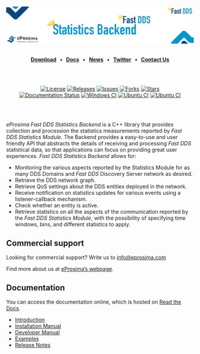 [![Fast DDS Statistics Backend](resources/images/github_banner_fastdds_statistics_backend.png)](https://www.eprosima.com/middleware/tools/Fast-DDS-statistics-backend)

<br>

<div class="menu" align="center">
    <strong>
        <a href="https://eprosima.com/index.php/downloads-all">Download</a>
        <span>&nbsp;&nbsp;•&nbsp;&nbsp;</span>
        <a href="https://fast-dds-statistics-backend.readthedocs.io/en/latest/">Docs</a>
        <span>&nbsp;&nbsp;•&nbsp;&nbsp;</span>
        <a href="https://eprosima.com/index.php/company-all/news">News</a>
        <span>&nbsp;&nbsp;•&nbsp;&nbsp;</span>
        <a href="https://twitter.com/EProsima">Twitter</a>
        <span>&nbsp;&nbsp;•&nbsp;&nbsp;</span>
        <a href="mailto:info@eprosima.com">Contact Us</a>
    </strong>
</div>

<br><br>

<div class="badges" align="center">
    <a href="https://www.gnu.org/licenses/gpl-3.0.en.html"><img alt="License" src="https://img.shields.io/github/license/eProsima/Fast-DDS-statistics-backend.svg"/></a>
    <a href="https://github.com/eProsima/Fast-DDS-statistics-backend/releases"><img alt="Releases" src="https://img.shields.io/github/v/release/eProsima/Fast-DDS-statistics-backend?sort=semver"/></a>
    <a href="https://github.com/eProsima/Fast-DDS-statistics-backend/issues"><img alt="Issues" src="https://img.shields.io/github/issues/eProsima/Fast-DDS-statistics-backend.svg"/></a>
    <a href="https://github.com/eProsima/Fast-DDS-statistics-backend/network/members"><img alt="Forks" src="https://img.shields.io/github/forks/eProsima/Fast-DDS-statistics-backend.svg"/></a>
    <a href="https://github.com/eProsima/Fast-RTPS/stargazers"><img alt="Stars" src="https://img.shields.io/github/stars/eProsima/Fast-DDS-statistics-backend.svg"/></a>
    <br>
    <a href="https://fast-dds-statistics-backend.readthedocs.io/en/latest/"><img alt="Documentation Status" src="https://readthedocs.org/projects/fast-dds-statistics-backend/badge/?version=latest"></a>
    <a href="https://github.com/eProsima/Fast-DDS-statistics-backend/actions/workflows/nightly-windows-ci.yml"><img alt="Windows CI" src="https://img.shields.io/github/actions/workflow/status/eProsima/Fast-DDS-statistics-backend/nightly-windows-ci.yml?label=Windows%20CI"></a>
    <a href="https://github.com/eProsima/Fast-DDS-statistics-backend/actions/workflows/nightly-ubuntu-ci.yml"><img alt="Ubuntu CI" src="https://img.shields.io/github/actions/workflow/status/eProsima/Fast-DDS-statistics-backend/nightly-ubuntu-ci.yml?label=Ubuntu%20CI"></a>
    <a href="https://codecov.io/gh/eProsima/Fast-DDS-statistics-backend"><img alt="Ubuntu CI" src="https://codecov.io/gh/eProsima/Fast-DDS-statistics-backend/branch/main/graph/badge.svg?token=6NA5PVA9QL"></a>

</div>

<br><br>


*eProsima Fast DDS Statistics Backend* is a C++ library that provides collection and procession the statistics measurements reported by *Fast DDS Statistics Module*.
The Backend provides a easy-to-use and user friendly API that abstracts the details of receiving and processing
*Fast DDS* statistical data, so that applications can focus on providing great user experiences.
*Fast DDS Statistics Backend* allows for:

* Monitoring the various aspects reported by the Statistics Module for as many DDS Domains and *Fast DDS* Discovery Server network as desired.
* Retrieve the DDS network graph.
* Retrieve QoS settings about the DDS entities deployed in the network.
* Receive notification on statistics updates for various events using a listener-callback mechanism.
* Check whether an entity is active.
* Retrieve statistics on all the aspects of the communication reported by the *Fast DDS Statistics Module*, with the possibility of specifying time windows, bins, and different statistics to apply.

## Commercial support

Looking for commercial support? Write us to info@eprosima.com

Find more about us at [eProsima’s webpage](https://eprosima.com/).

## Documentation

You can access the documentation online, which is hosted on [Read the Docs](https://fast-dds-statistics-backend.readthedocs.io).

* [Introduction](https://fast-dds-statistics-backend.readthedocs.io/en/latest/)
* [Installation Manual](https://fast-dds-statistics-backend.readthedocs.io/en/latest/rst/installation/linux_installation.html)
* [Developer Manual](https://fast-dds-statistics-backend.readthedocs.io/en/latest/rst/statistics_backend/statistics_backend.html)
* [Examples](https://fast-dds-statistics-backend.readthedocs.io/en/latest/rst/full_example.html)
* [Release Notes](https://fast-dds-statistics-backend.readthedocs.io/en/latest/rst/notes/notes.html)

